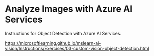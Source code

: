 # Analyze Images with Azure AI Services
Instructions for Object Detection with Azure AI Services.

https://microsoftlearning.github.io/mslearn-ai-vision/Instructions/Exercises/03-custom-vision-object-detection.html


